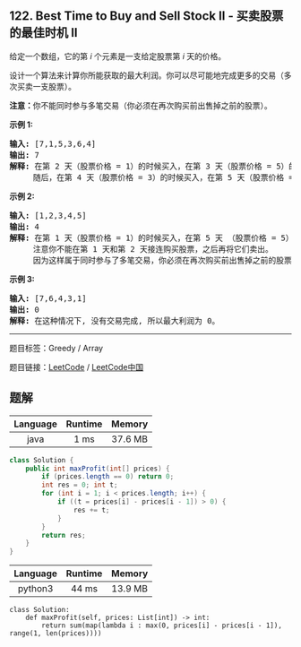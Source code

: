 ## 122. Best Time to Buy and Sell Stock II - 买卖股票的最佳时机 II

<!--If you want to use the English description, use `question.content` instead-->

<p>给定一个数组，它的第&nbsp;<em>i</em> 个元素是一支给定股票第 <em>i</em> 天的价格。</p>

<p>设计一个算法来计算你所能获取的最大利润。你可以尽可能地完成更多的交易（多次买卖一支股票）。</p>

<p><strong>注意：</strong>你不能同时参与多笔交易（你必须在再次购买前出售掉之前的股票）。</p>

<p><strong>示例 1:</strong></p>

<pre><strong>输入:</strong> [7,1,5,3,6,4]
<strong>输出:</strong> 7
<strong>解释:</strong> 在第 2 天（股票价格 = 1）的时候买入，在第 3 天（股票价格 = 5）的时候卖出, 这笔交易所能获得利润 = 5-1 = 4 。
&nbsp;    随后，在第 4 天（股票价格 = 3）的时候买入，在第 5 天（股票价格 = 6）的时候卖出, 这笔交易所能获得利润 = 6-3 = 3 。
</pre>

<p><strong>示例 2:</strong></p>

<pre><strong>输入:</strong> [1,2,3,4,5]
<strong>输出:</strong> 4
<strong>解释:</strong> 在第 1 天（股票价格 = 1）的时候买入，在第 5 天 （股票价格 = 5）的时候卖出, 这笔交易所能获得利润 = 5-1 = 4 。
&nbsp;    注意你不能在第 1 天和第 2 天接连购买股票，之后再将它们卖出。
&nbsp;    因为这样属于同时参与了多笔交易，你必须在再次购买前出售掉之前的股票。
</pre>

<p><strong>示例&nbsp;3:</strong></p>

<pre><strong>输入:</strong> [7,6,4,3,1]
<strong>输出:</strong> 0
<strong>解释:</strong> 在这种情况下, 没有交易完成, 所以最大利润为 0。</pre>



-----

题目标签：Greedy / Array

题目链接：[LeetCode](https://leetcode.com/problems/best-time-to-buy-and-sell-stock-ii/description/)  /  [LeetCode中国](https://leetcode-cn.com/problems/best-time-to-buy-and-sell-stock-ii/description/)

## 题解



| Language | Runtime | Memory |
|:---:|:---:|:---:|
| java  | 1  ms | 37.6 MB |

```java
class Solution {
    public int maxProfit(int[] prices) {
        if (prices.length == 0) return 0;
        int res = 0; int t;
        for (int i = 1; i < prices.length; i++) {
            if ((t = prices[i] - prices[i - 1]) > 0) {
                res += t;
            }
        }
        return res;
    }
}
```


| Language | Runtime | Memory |
|:---:|:---:|:---:|
| python3  | 44  ms | 13.9 MB |

```python3
class Solution:
    def maxProfit(self, prices: List[int]) -> int:
        return sum(map(lambda i : max(0, prices[i] - prices[i - 1]), range(1, len(prices))))
```
